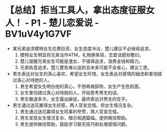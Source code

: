 # 【总结】拒当工具人，拿出态度征服女人！ - P1 - 楚儿恋爱说 - BV1uV4y1G7VF

-   某兄弟追求模特女生花费巨资，女生态度冷淡，楚儿建议不必继续追求。
    1.  模特女生明显将兄弟当作ATM，礼物换笑容，恋爱话题却敷衍。
    2.  楚儿提醒兄弟女生可能是渣女，不值得追求，浪费金钱和精力。
    3.  兄弟执意追求，楚儿警告难以追到且未来可能不会省心，建议三思。
-   男生表达对女生的真心喜欢，希望女生珍惜，女生表达对感情的疑虑和害怕错过真心对待她的人。
    1.  男生希望女生明白他的真心，不想再做舔狗，女生产生危机感。
    2.  女生害怕错过真心对待她的人，开始思考男生的话。
    3.  男生撤退多次，女生露出破绽，最终表达对男生的在乎。
-   男生通过送花赢得女生好感，两人官宣恋情，但女生情况复杂。
    1.  男生通过送花赢得女生同事的夸赞，两人官宣恋情。
    2.  男生发现女生情况复杂，暗示相遇篇幅，提供微信帮助。
    3.  男生提供微信帮助，鼓励学习聊天技巧和处理感情问题。